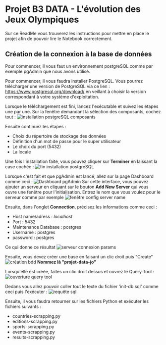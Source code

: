 # Projet B3 DATA - L'évolution des Jeux Olympiques

Sur ce ReadMe vous trouverez les instructions pour mettre en place le projet afin de pouvoir lire le Notebook correctement.

## Création de la connexion à la base de données

Pour commencer, il vous faut un environnement postgreSQL comme par exemple pgAdmin que nous avons utilisé.






Pour commencer, il vous faudra installer PostgreSQL. Vous pourrez télécharger une version de PostgreSQL via ce lien : https://www.postgresql.org/download/ en veillant à choisir la version correspondant à votre système d'exploitation.

Lorsque le téléchargement est fini, lancez l'exécutable et suivez les étapes une par une. 
Sur la fenêtre demandant la sélection des composants, cochez tout : ![installation postgreSQL composants](./Img/postgre1.png) 

Ensuite continuez les étapes :
- Choix du répertoire de stockage des données
- Définition d'un mot de passe pour le super utilisateur
- Le choix du port (5432)
- La locale

Une fois l'installation faite, vous pouvez cliquer sur **Terminer** en laissant la case cochée : ![fin installation postgreSQL](./Img/postgre2.png) 



Lorsque c'est fait et que pgAdmin est lancé, allez sur la page Dashboard comme ceci : ![Dashboard pgAdmin](./Img/dashboard_pgAdmin.png)
Sur cette interface, vous pouvez ajouter un serveur en cliquant sur le bouton **Add New Server** qui vous ouvre une fenêtre pour l'initialisation.
Entrez le nom que vous voulez pour le serveur comme par exemple ![fenêtre config server name](./Img/serveur_name.png)

Ensuite, dans l'onglet **Connection**, précisez les informations comme ceci : 

- Host name/adress : *localhost*
- Port : 5432
- Maintenance Database : postgres
- Username : postgres
- password : postgres
 
Ce qui donne ce résultat ![serveur connexion params](./Img/connexion_serveur.png)

Ensuite, vous devez créer une base en faisant un clic droit puis "Create" ![création bdd](./Img/create_db.png)
**Nommez là "projet-data-jo"** 


Lorsqu'elle est créée, faites un clic droit dessus et ouvrez le Query Tool : ![ouverture query tool](./Img/query_tool.png)


Dedans vous allez pouvoir coller tout le texte du fichier 'init-db.sql' comme ceci puis l'exécuter : ![requête sql](./Img/query.png) 


Ensuite, il vous faudra retourner sur les fichiers Python et exécuter les fichiers suivants :

 - countries-scrapping.py
 - editions-scrapping.py
 - sports-scrapping.py
 - events-scrapping.py
 - results-scrapping.py